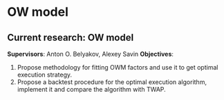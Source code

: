 # OW model

## Current research: OW model
**Supervisors**: Anton O. Belyakov, Alexey Savin
**Objectives**:
1. Propose methodology for fitting OWM factors and use it to get optimal execution strategy.
2. Propose a backtest procedure for the optimal execution algorithm, implement it and compare the algorithm with TWAP.
